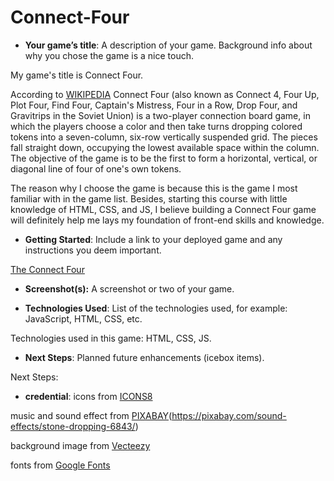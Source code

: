 # Connect-Four

- **Your game’s title**: A description of your game. Background info about why you chose the game is a nice touch.

My game's title is Connect Four. 

According to [WIKIPEDIA](https://en.wikipedia.org/wiki/Connect_Four)  Connect Four (also known as Connect 4, Four Up, Plot Four, Find Four, Captain's Mistress, Four in a Row, Drop Four, and Gravitrips in the Soviet Union) is a two-player connection board game, in which the players choose a color and then take turns dropping colored tokens into a seven-column, six-row vertically suspended grid. The pieces fall straight down, occupying the lowest available space within the column. The objective of the game is to be the first to form a horizontal, vertical, or diagonal line of four of one's own tokens.

The reason why I choose the game is because this is the game I most familiar with in the game list. Besides, starting this course with little knowledge of HTML, CSS, and JS, I believe building a Connect Four game will definitely help me lays my foundation of front-end skills and knowledge.  

- **Getting Started**: Include a link to your deployed game and any instructions you deem important.

[The Connect Four]()

- **Screenshot(s):** A screenshot or two of your game.


- **Technologies Used**: List of the technologies used, for example: JavaScript, HTML, CSS, etc.

Technologies used in this game: HTML, CSS, JS.

- **Next Steps**: Planned future enhancements (icebox items).

Next Steps: 

- **credential**:
icons from [ICONS8](https://icons8.com/)

music and sound effect from [PIXABAY](https://pixabay.com/)(https://pixabay.com/sound-effects/stone-dropping-6843/)

background image from [Vecteezy](https://www.vecteezy.com/)

fonts from [Google Fonts](https://fonts.google.com/)

